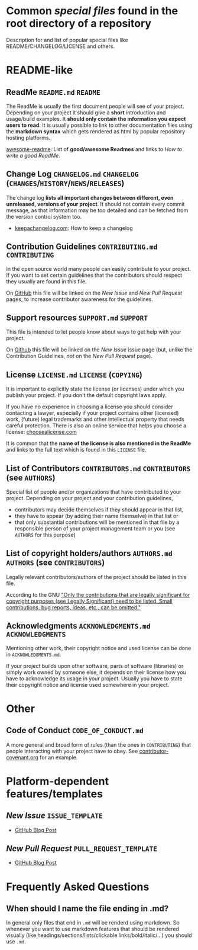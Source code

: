 # Common *special files* found in the root directory of a repository

Description for and list of popular special files like README/CHANGELOG/LICENSE and others.

# README-like

## ReadMe `README.md` `README`

The ReadMe is usually the first document people will see of your project. Depending on your project it should give a **short** introduction and usage/build examples. It **should only contain the information you expect users to read**. It is usually possible to link to other documentation files using the **markdown syntax** which gets rendered as html by popular repository hosting platforms.

[awesome-readme](https://github.com/matiassingers/awesome-readme): List of **good/awesome Readmes** and links to *How to write a good ReadMe*.

## Change Log `CHANGELOG.md` `CHANGELOG` (`CHANGES`/`HISTORY`/`NEWS`/`RELEASES`)

The change log **lists all important changes between different, even unreleased, versions of your project**. It should not contain every commit message, as that information may be too detailed and can be fetched from the version control system too.

- [keepachangelog.com](http://keepachangelog.com/): How to keep a changelog 

## Contribution Guidelines `CONTRIBUTING.md` `CONTRIBUTING`

In the open source world many people can easily contribute to your project. If you want to set certain guidelines that the contributors should respect they usually are found in this file. 

On [GitHub](https://github.com/blog/1184-contributing-guidelines) this file will be linked on the *New Issue* and *New Pull Request* pages, to increase contributor awareness for the guidelines.

## Support resources `SUPPORT.md` `SUPPORT`

This file is intended to let people know about ways to get help with your project.

On [Github](https://help.github.com/articles/adding-support-resources-to-your-project/) this file will be linked on the *New Issue* issue page (but, unlike the Contribution Guidelines, *not* on the *New Pull Request* page).

## License `LICENSE.md` `LICENSE` (`COPYING`)

It is important to explicitly state the license (or licenses) under which you publish your project. If you don't the default copyright laws apply. 

If you have no experience in choosing a license you should consider contacting a lawyer, especially if your project contains other (licensed) work, (future) legal trademarks and other intellectual property that needs careful protection. There is also an online service that helps you choose a license: [choosealicense.com](http://choosealicense.com/)

It is common that the **name of the license is also mentioned in the ReadMe** and links to the full text which is found in this `LICENSE` file.

## List of Contributors `CONTRIBUTORS.md` `CONTRIBUTORS` (see `AUTHORS`)

Special list of people and/or organizations that have contributed to your project. Depending on your project and your contribution guidelines, 
- contributors may decide themselves if they should appear in that list, 
- they have to appear (by adding their name themselve) in that list or 
- that only substantial contributions will be mentioned in that file by a responsible person of your project management team or you (see `AUTHORS` for this purpose)

## List of copyright holders/authors `AUTHORS.md` `AUTHORS`  (see `CONTRIBUTORS`)

Legally relevant contributors/authors of the project should be listed in this file.

According to the GNU ["Only the contributions that are legally significant for copyright purposes (see Legally Significant) need to be listed. Small contributions, bug reports, ideas, etc., can be omitted."](https://www.gnu.org/prep/maintain/html_node/Recording-Contributors.html)


## Acknowledgments `ACKNOWLEDGMENTS.md` `ACKNOWLEDGMENTS`

Mentioning other work, their copyright notice and used license can be done in `ACKNOWLEDGMENTS.md`.

If your project builds upon other software, parts of software (libraries) or simply work owned by someone else, it depends on their license how you have to acknowledge its usage in your project. Usually you have to state their copyright notice and license used somewhere in your project.

# Other

## Code of Conduct `CODE_OF_CONDUCT.md`

A more general and broad form of rules (than the ones in `CONTRIBUTING`) that people interacting with your project have to obey.
See [contributor-covenant.org](http://contributor-covenant.org/) for an example.

# Platform-dependent features/templates

## *New Issue* `ISSUE_TEMPLATE`

- [GitHub Blog Post](https://github.com/blog/2111-issue-and-pull-request-templates)

## *New Pull Request* `PULL_REQUEST_TEMPLATE`

- [GitHub Blog Post](https://github.com/blog/2111-issue-and-pull-request-templates)

# Frequently Asked Questions
## When should I name the file ending in **.md**?

In general only files that end in `.md` will be renderd using markdown. So whenever you want to use markdown features that should be rendered visually (like headings/sections/lists/clickable links/bold/italic/...) you should use `.md`.
